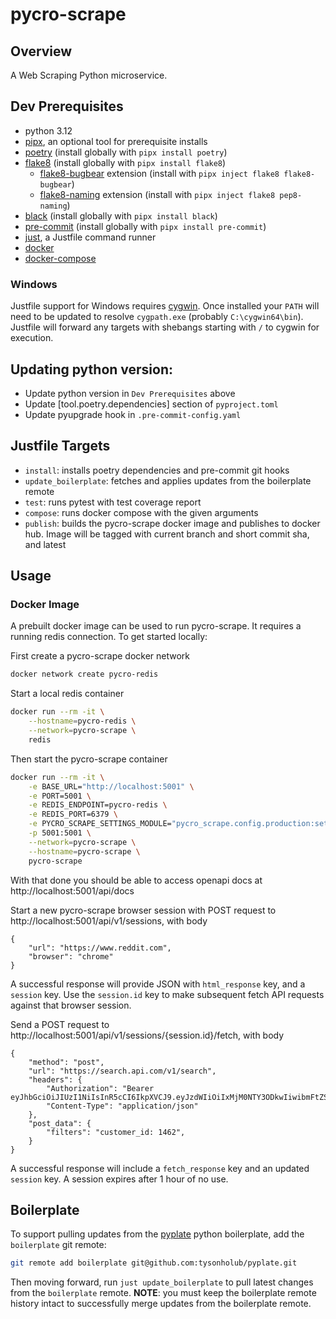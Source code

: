 # pycro-scrape

## Overview

A Web Scraping Python microservice.

## Dev Prerequisites

-   python 3.12
-   [pipx](https://pypa.github.io/pipx/), an optional tool for prerequisite installs
-   [poetry](https://github.com/python-poetry/poetry) (install globally with `pipx install poetry`)
-   [flake8](https://github.com/PyCQA/flake8) (install globally with `pipx install flake8`)
    -   [flake8-bugbear](https://github.com/PyCQA/flake8-bugbear) extension (install with `pipx inject flake8 flake8-bugbear`)
    -   [flake8-naming](https://github.com/PyCQA/pep8-naming) extension (install with `pipx inject flake8 pep8-naming`)
-   [black](https://github.com/psf/black) (install globally with `pipx install black`)
-   [pre-commit](https://github.com/pre-commit/pre-commit) (install globally with `pipx install pre-commit`)
-   [just](https://github.com/casey/just), a Justfile command runner
-   [docker](https://docs.docker.com/engine/install/)
-   [docker-compose](https://docs.docker.com/compose/install/)

### Windows

Justfile support for Windows requires [cygwin](https://www.cygwin.com/). Once installed your `PATH` will need to be updated to resolve `cygpath.exe` (probably `C:\cygwin64\bin`). Justfile will forward any targets with shebangs starting with `/` to cygwin for execution.

## Updating python version:

-   Update python version in `Dev Prerequisites` above
-   Update \[tool.poetry.dependencies\] section of `pyproject.toml`
-   Update pyupgrade hook in `.pre-commit-config.yaml`

## Justfile Targets

-   `install`: installs poetry dependencies and pre-commit git hooks
-   `update_boilerplate`: fetches and applies updates from the boilerplate remote
-   `test`: runs pytest with test coverage report
-   `compose`: runs docker compose with the given arguments
-   `publish`: builds the pycro-scrape docker image and publishes to docker hub. Image will be tagged with current branch and short commit sha, and latest

## Usage

### Docker Image

A prebuilt docker image can be used to run pycro-scrape. It requires a running redis connection. To get started locally:

First create a pycro-scrape docker network

```bash
docker network create pycro-redis
```

Start a local redis container

```bash
docker run --rm -it \
    --hostname=pycro-redis \
    --network=pycro-scrape \
    redis
```

Then start the pycro-scrape container

```bash
docker run --rm -it \
    -e BASE_URL="http://localhost:5001" \
    -e PORT=5001 \
    -e REDIS_ENDPOINT=pycro-redis \
    -e REDIS_PORT=6379 \
    -e PYCRO_SCRAPE_SETTINGS_MODULE="pycro_scrape.config.production:settings" \
    -p 5001:5001 \
    --network=pycro-scrape \
    --hostname=pycro-scrape \
    pycro-scrape
```

With that done you should be able to access openapi docs at http://localhost:5001/api/docs

Start a new pycro-scrape browser session with POST request to http://localhost:5001/api/v1/sessions, with body

```
{
    "url": "https://www.reddit.com",
    "browser": "chrome"
}
```

A successful response will provide JSON with `html_response` key, and a `session` key. Use the `session.id` key to make subsequent fetch API requests against that browser session.

Send a POST request to http://localhost:5001/api/v1/sessions/{session.id}/fetch, with body

```
{
    "method": "post",
    "url": "https://search.api.com/v1/search",
    "headers": {
        "Authorization": "Bearer eyJhbGciOiJIUzI1NiIsInR5cCI6IkpXVCJ9.eyJzdWIiOiIxMjM0NTY3ODkwIiwibmFtZSI6InR5NW9uaDBsdWIiLCJpYXQiOjE1MTYyMzkwMjJ9.pnuDIvcSL0t2nIEXRDslglTU3KFsQMQopz98qXqT6KA",
        "Content-Type": "application/json"
    },
    "post_data": {
        "filters": "customer_id: 1462",
    }
}
```

A successful response will include a `fetch_response` key and an updated `session` key. A session expires after 1 hour of no use.

## Boilerplate

To support pulling updates from the [pyplate](git@github.com:tysonholub/pyplate.git) python boilerplate, add the `boilerplate` git remote:

```bash
git remote add boilerplate git@github.com:tysonholub/pyplate.git
```

Then moving forward, run `just update_boilerplate` to pull latest changes from the `boilerplate` remote. **NOTE**: you must keep the boilerplate remote history intact to successfully merge updates from the boilerplate remote.
